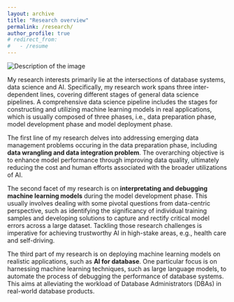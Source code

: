 ```yaml
---
layout: archive
title: "Research overview"
permalink: /research/
author_profile: true
# redirect_from:
#   - /resume
---
```


<img src="http://wuyinjun-1993.github.io/files/research_overview.png" alt="Description of the image">

My research interests primarily lie at the intersections of database systems, data science and AI. Specifically, my research work spans three inter-dependent lines, covering different stages of general data science pipelines. A comprehensive data science pipeline includes the stages for constructing and utilizing machine learning models in real applications, which is usually composed of three phases, i.e., data preparation phase, model development phase and model deployment phase. 

The first line of my research delves into addressing emerging data management problems occuring in the data preparation phase, including <b>data wrangling and data integration problem</b>. The overarching objective is to enhance model performance through improving data quality, ultimately reducing the cost and human efforts associated with the broader utilizations of AI. 

The second facet of my research is on <b>interpretating and debugging machine learning models</b> during the model development phase. This usually involves dealing with some pivotal questions from data-centric perspective, such as identifying the significancy of individual training samples and developing solutions to capture and rectify critical model errors across a large dataset. Tackling those research challenges is imperative for achieving trustworthy AI in high-stake areas, e.g., health care and self-driving. 

The third part of my research is on deploying machine learning models on realistic applications, such as <b>AI for database</b>. One particular focus is on harnessing machine learning techniques, such as large language models, to automate the process of debugging the performance of database systems. This aims at alleviating the workload of Database Administrators (DBAs) in real-world database products. 
